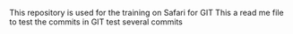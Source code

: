 This repository is used for the training on Safari for GIT
This a read me file to test the commits in GIT
test several commits